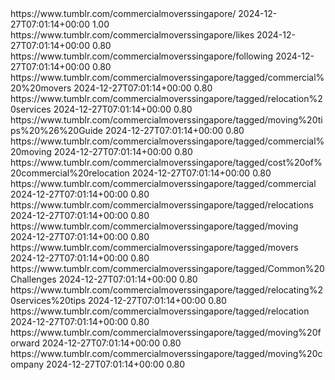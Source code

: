 <urlset xmlns="http://www.sitemaps.org/schemas/sitemap/0.9" xmlns:xsi="http://www.w3.org/2001/XMLSchema-instance" xsi:schemaLocation="http://www.sitemaps.org/schemas/sitemap/0.9 http://www.sitemaps.org/schemas/sitemap/0.9/sitemap.xsd">
<!--  created with Free Online Sitemap Generator www.xml-sitemaps.com  -->
<url>
<loc>https://www.tumblr.com/commercialmoverssingapore/</loc>
<lastmod>2024-12-27T07:01:14+00:00</lastmod>
<priority>1.00</priority>
</url>
<url>
<loc>https://www.tumblr.com/commercialmoverssingapore/likes</loc>
<lastmod>2024-12-27T07:01:14+00:00</lastmod>
<priority>0.80</priority>
</url>
<url>
<loc>https://www.tumblr.com/commercialmoverssingapore/following</loc>
<lastmod>2024-12-27T07:01:14+00:00</lastmod>
<priority>0.80</priority>
</url>
<url>
<loc>https://www.tumblr.com/commercialmoverssingapore/tagged/commercial%20%20movers</loc>
<lastmod>2024-12-27T07:01:14+00:00</lastmod>
<priority>0.80</priority>
</url>
<url>
<loc>https://www.tumblr.com/commercialmoverssingapore/tagged/relocation%20services</loc>
<lastmod>2024-12-27T07:01:14+00:00</lastmod>
<priority>0.80</priority>
</url>
<url>
<loc>https://www.tumblr.com/commercialmoverssingapore/tagged/moving%20tips%20%26%20Guide</loc>
<lastmod>2024-12-27T07:01:14+00:00</lastmod>
<priority>0.80</priority>
</url>
<url>
<loc>https://www.tumblr.com/commercialmoverssingapore/tagged/commercial%20moving</loc>
<lastmod>2024-12-27T07:01:14+00:00</lastmod>
<priority>0.80</priority>
</url>
<url>
<loc>https://www.tumblr.com/commercialmoverssingapore/tagged/cost%20of%20commercial%20relocation</loc>
<lastmod>2024-12-27T07:01:14+00:00</lastmod>
<priority>0.80</priority>
</url>
<url>
<loc>https://www.tumblr.com/commercialmoverssingapore/tagged/commercial</loc>
<lastmod>2024-12-27T07:01:14+00:00</lastmod>
<priority>0.80</priority>
</url>
<url>
<loc>https://www.tumblr.com/commercialmoverssingapore/tagged/relocations</loc>
<lastmod>2024-12-27T07:01:14+00:00</lastmod>
<priority>0.80</priority>
</url>
<url>
<loc>https://www.tumblr.com/commercialmoverssingapore/tagged/moving</loc>
<lastmod>2024-12-27T07:01:14+00:00</lastmod>
<priority>0.80</priority>
</url>
<url>
<loc>https://www.tumblr.com/commercialmoverssingapore/tagged/movers</loc>
<lastmod>2024-12-27T07:01:14+00:00</lastmod>
<priority>0.80</priority>
</url>
<url>
<loc>https://www.tumblr.com/commercialmoverssingapore/tagged/Common%20Challenges</loc>
<lastmod>2024-12-27T07:01:14+00:00</lastmod>
<priority>0.80</priority>
</url>
<url>
<loc>https://www.tumblr.com/commercialmoverssingapore/tagged/relocating%20services%20tips</loc>
<lastmod>2024-12-27T07:01:14+00:00</lastmod>
<priority>0.80</priority>
</url>
<url>
<loc>https://www.tumblr.com/commercialmoverssingapore/tagged/relocation</loc>
<lastmod>2024-12-27T07:01:14+00:00</lastmod>
<priority>0.80</priority>
</url>
<url>
<loc>https://www.tumblr.com/commercialmoverssingapore/tagged/moving%20forward</loc>
<lastmod>2024-12-27T07:01:14+00:00</lastmod>
<priority>0.80</priority>
</url>
<url>
<loc>https://www.tumblr.com/commercialmoverssingapore/tagged/moving%20company</loc>
<lastmod>2024-12-27T07:01:14+00:00</lastmod>
<priority>0.80</priority>
</url>
</urlset>
